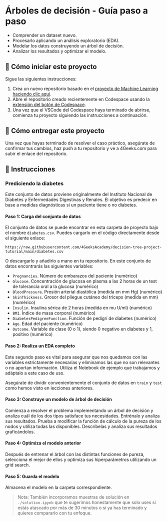 <!-- hide -->
# Árboles de decisión - Guía paso a paso
<!-- endhide -->

- Comprender un dataset nuevo.
- Procesarlo aplicando un análisis exploratorio (EDA).
- Modelar los datos construyendo un árbol de decisión.
- Analizar los resultados y optimizar el modelo.

<how-to-start>
  
## 🌱 Cómo iniciar este proyecto

Sigue las siguientes instrucciones:

1. Crea un nuevo repositorio basado en el [proyecto de Machine Learning](https://github.com/4GeeksAcademy/machine-learning-python-template) [haciendo clic aquí](https://github.com/4GeeksAcademy/machine-learning-python-template/generate).
2. Abre el repositorio creado recientemente en Codespace usando la [extensión del botón de Codespace](https://docs.github.com/es/codespaces/developing-in-codespaces/creating-a-codespace-for-a-repository#creating-a-codespace-for-a-repository).
3. Una vez que el VSCode del Codespace haya terminado de abrirse, comienza tu proyecto siguiendo las instrucciones a continuación.

</how-to-start>

## 🚛 Cómo entregar este proyecto

Una vez que hayas terminado de resolver el caso práctico, asegúrate de confirmar tus cambios, haz push a tu repositorio y ve a 4Geeks.com para subir el enlace del repositorio.

## 📝 Instrucciones

### Prediciendo la diabetes

Este conjunto de datos proviene originalmente del Instituto Nacional de Diabetes y Enfermedades Digestivas y Renales. El objetivo es predecir en base a medidas diagnósticas si un paciente tiene o no diabetes.

#### Paso 1: Carga del conjunto de datos

El conjunto de datos se puede encontrar en esta carpeta de proyecto bajo el nombre `diabetes.csv`. Puedes cargarlo en el código directamente desde el siguiente enlace:

```text
https://raw.githubusercontent.com/4GeeksAcademy/decision-tree-project-tutorial/main/diabetes.csv
```

O descargarlo y añadirlo a mano en tu repositorio. En este conjunto de datos encontrarás las siguientes variables:

- `Pregnancies`. Número de embarazos del paciente (numérico)
- `Glucose`. Concentración de glucosa en plasma a las 2 horas de un test de tolerancia oral a la glucosa (numérico)
- `BloodPressure`. Presión arterial diastólica (medida en mm Hg) (numérico)
- `SkinThickness`. Grosor del pliegue cutáneo del tríceps (medida en mm) (numérico)
- `Insulin`. Insulina sérica de 2 horas (medida en mu U/ml) (numérico)
- `BMI`. Índice de masa corporal (numérico)
- `DiabetesPedigreeFunction`. Función de pedigrí de diabetes (numérico)
- `Age`. Edad del paciente (numérico)
- `Outcome`. Variable de clase (0 o 1), siendo 0 negativo en diabetes y 1, positivo (numérico)

#### Paso 2: Realiza un EDA completo

Este segundo paso es vital para asegurar que nos quedamos con las variables estrictamente necesarias y eliminamos las que no son relevantes o no aportan información. Utiliza el Notebook de ejemplo que trabajamos y adáptalo a este caso de uso.

Asegúrate de dividir convenientemente el conjunto de datos en `train` y `test` como hemos visto en lecciones anteriores.

#### Paso 3: Construye un modelo de árbol de decisión

Comienza a resolver el problema implementando un árbol de decisión y analiza cuál de los dos tipos satisface tus necesidades. Entrénalo y analiza sus resultados. Prueba a modificar la función de cálculo de la pureza de los nodos y utiliza todas las disponibles. Descríbelas y analiza sus resultados graficándolos.

#### Paso 4: Optimiza el modelo anterior

Después de entrenar el árbol con las distintas funciones de pureza, selecciona el mejor de ellos y optimiza sus hiperparámetros utilizando un grid search. 

#### Paso 5: Guarda el modelo

Almacena el modelo en la carpeta correspondiente.

> Nota: También incorporamos muestras de solución en `./solution.ipynb` que te sugerimos honestamente que solo uses si estás atascado por más de 30 minutos o si ya has terminado y quieres compararlo con tu enfoque.
